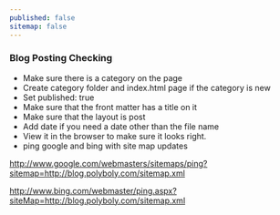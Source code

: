 ```yaml
---
published: false 
sitemap: false 
---
```


### Blog Posting Checking

* Make sure there is a category on the page
* Create category folder and index.html page if the category is new
* Set published: true
* Make sure that the front matter has a title on it
* Make sure that the layout is post
* Add date if you need a date other than the file name
* View it in the browser to make sure it looks right.
* ping google and bing with site map updates 

http://www.google.com/webmasters/sitemaps/ping?sitemap=http://blog.polyboly.com/sitemap.xml

http://www.bing.com/webmaster/ping.aspx?siteMap=http://blog.polyboly.com/sitemap.xml